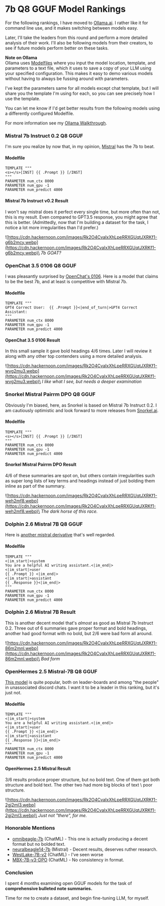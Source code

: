 # 7b Q8 GGUF Model Rankings

For the following rankings, I have moved to [Ollama.ai](https://ollama.ai). I rather like it for command line use, and it makes switching between models easy.

Later, I'll take the leaders from this round and perform a more detailed analysis of their work. I'll also be following models from their creators, to see if future models perform better on these tasks.

**Note on Ollama**\
Ollama uses [Modelfiles](https://github.com/ollama/ollama/blob/main/docs/modelfile.md) where you input the model location, template, and parameters to a text file, which it uses to save a copy of your LLM using your specified configuration. This makes it easy to demo various models without having to always be fussing around with parameters.

I've kept the parameters same for all models except chat template, but I will share you the template I'm using for each, so you can see precisely how I use the template. 

You can let me know if I'd get better results from the following models using a differently configured Modelfile.

For more information see my [Ollama Walkthrough](walkthrough).

### Mistral 7b Instruct 0.2 Q8 GGUF

I'm sure you realize by now that, in my opinion, [Mistral](https://huggingface.co/mistralai/Mistral-7B-Instruct-v0.2) has the 7b to beat.

#### Modelfile

```
TEMPLATE """
<s></s>[INST] {{ .Prompt }} [/INST]
"""
PARAMETER num_ctx 8000
PARAMETER num_gpu -1
PARAMETER num_predict 4000
```

#### Mistral 7b Instruct v0.2 Result

I won't say mistral does it perfect every single time, but more often than not, this is my result. Even compared to GPT3.5 response, you might agree that this is better. (Admittedly, now that I'm building a dataset for the task, I notice a lot more irregularities than I'd prefer.)

![https://cdn.hackernoon.com/images/Rk2O4CvaIxXhLpeRRXGUqtJXRKf1-g6b2mcy.webp](https://cdn.hackernoon.com/images/Rk2O4CvaIxXhLpeRRXGUqtJXRKf1-g6b2mcy.webp)\
*7b GOAT?*

### OpenChat 3.5 0106 Q8 GGUF

I was pleasantly surprised by [OpenChat's 0106](https://huggingface.co/openchat/openchat-3.5-0106). Here is a model that claims to be the best 7b, and at least is competitive with Mistral 7b.

#### Modelfile

```
TEMPLATE """
GPT4 Correct User:  {{ .Prompt }}<|end_of_turn|>GPT4 Correct Assistant:
"""
PARAMETER num_ctx 8000
PARAMETER num_gpu -1
PARAMETER num_predict 4000
```

#### OpenChat 3.5 0106 Result

In this small sample it gave bold headings 4/6 times. Later I will review it along with any other top contenders using a more detailed analysis.

![https://cdn.hackernoon.com/images/Rk2O4CvaIxXhLpeRRXGUqtJXRKf1-wvg2mu3.webp](https://cdn.hackernoon.com/images/Rk2O4CvaIxXhLpeRRXGUqtJXRKf1-wvg2mu3.webp)\
*I like what I see, but needs a deeper examination*

### Snorkel Mistral Pairrm DPO Q8 GGUF

Obviously I'm biased, here, as Snorkel is based on Mistral 7b Instruct 0.2. I am cautiously optimistic and look forward to more releases from [Snorkel.ai](https://huggingface.co/snorkelai/Snorkel-Mistral-PairRM-DPO).

#### Modelfile

```
TEMPLATE """
<s></s>[INST] {{ .Prompt }} [/INST]
"""
PARAMETER num_ctx 8000
PARAMETER num_gpu -1
PARAMETER num_predict 4000
```

#### Snorkel Mistral Pairrm DPO Result

4/6 of these summaries are spot on, but others contain irregularities such as super long lists of key terms and headings instead of just bolding them inline as part of the summary.

![https://cdn.hackernoon.com/images/Rk2O4CvaIxXhLpeRRXGUqtJXRKf1-weh2mf8.webp](https://cdn.hackernoon.com/images/Rk2O4CvaIxXhLpeRRXGUqtJXRKf1-weh2mf8.webp)\
*The dark horse of this race.*

### Dolphin 2.6 Mistral 7B Q8 GGUF

Here is [another mistral derivative](https://huggingface.co/cognitivecomputations/dolphin-2.6-mistral-7b) that's well regarded.

#### Modelfile

```
TEMPLATE """
<|im_start|>system
You are a helpful AI writing assistant.<|im_end|>
<|im_start|>user
{{ .Prompt }} <|im_end|>
<|im_start|>assistant
{{ .Response }}<|im_end|>
"""
PARAMETER num_ctx 8000
PARAMETER num_gpu -1
PARAMETER num_predict 4000
```

### Dolphin 2.6 Mistral 7B Result

This is another decent model that's *almost* as good as Mistral 7b Instruct 0.2. Three out of 6 summaries gave proper format and bold headings, another had good format with no bold, but 2/6 were bad form all around.

![https://cdn.hackernoon.com/images/Rk2O4CvaIxXhLpeRRXGUqtJXRKf1-86m2mnl.webp](https://cdn.hackernoon.com/images/Rk2O4CvaIxXhLpeRRXGUqtJXRKf1-86m2mnl.webp)\
*Bad form*

### OpenHermes 2.5 Mistral-7B Q8 GGUF

[This model](https://huggingface.co/teknium/OpenHermes-2.5-Mistral-7B) is quite popular, both on leader-boards and among "the people" in unassociated discord chats. I want it to be a leader in this ranking, but it's just not.

#### Modelfile

```
TEMPLATE """
<|im_start|>system
You are a helpful AI writing assistant.<|im_end|>
<|im_start|>user
{{ .Prompt }} <|im_end|>
<|im_start|>assistant
{{ .Response }}<|im_end|>
"""
PARAMETER num_ctx 8000
PARAMETER num_gpu -1
PARAMETER num_predict 4000
```

#### OpenHermes 2.5 Mistral Result

3/6 results produce proper structure, but no bold text. One of them got both structure and bold text. The other two had more big blocks of text \ poor structure.

![https://cdn.hackernoon.com/images/Rk2O4CvaIxXhLpeRRXGUqtJXRKf1-2gj2ml3.webp](https://cdn.hackernoon.com/images/Rk2O4CvaIxXhLpeRRXGUqtJXRKf1-2gj2ml3.webp)\
*Just not "there", for me.*

### Honorable Mentions

- [omnibeagle-7b](https://huggingface.co/mlabonne/OmniBeagle-7B/) (ChatML) - This one is actually producing a decent format but no bolded text.
- [neuralbeagle14-7b](https://huggingface.co/mlabonne/NeuralBeagle14-7B) (Mistral) - Decent results, deserves ruther research.
- [WestLake-7B-v2](https://huggingface.co/senseable/WestLake-7B-v2/) (ChatML) - I've seen worse
- [MBX-7B-v3-DPO](https://huggingface.co/macadeliccc/MBX-7B-v3-DPO) (ChatML) - No consistency in format.

### Conclusion

I spent 4 months examining open GGUF models for the task of **comprehensive bulleted note summaries.**

Time for me to create a dataset, and begin fine-tuning LLM, for myself.

